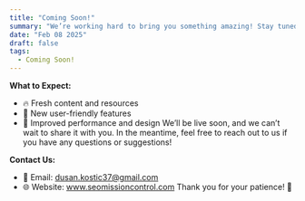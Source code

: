 ```yaml
---
title: "Coming Soon!"
summary: "We’re working hard to bring you something amazing! Stay tuned for exciting updates and new features."
date: "Feb 08 2025"
draft: false
tags:
  - Coming Soon!
---
```


**What to Expect:**

- 🔥 Fresh content and resources
- 🚀 New user-friendly features
- 🎯 Improved performance and design
  We’ll be live soon, and we can’t wait to share it with you. In the meantime, feel free to reach out to us if you have any questions or suggestions!

**Contact Us:**

- 📧 Email: dusan.kostic37@gmail.com
- 🌐 Website: www.seomissioncontrol.com
  Thank you for your patience! 👏
